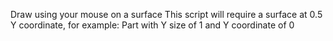 Draw using your mouse on a surface
This script will require a surface at 0.5 Y coordinate, for example:
Part with Y size of 1 and Y coordinate of 0
